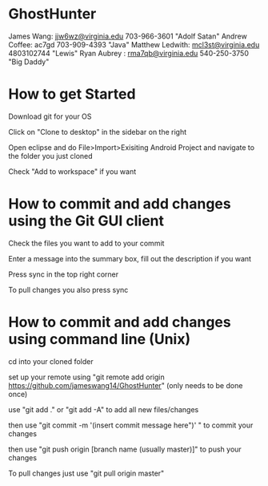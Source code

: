 GhostHunter
===========
James Wang: jjw6wz@virginia.edu 703-966-3601 "Adolf Satan"
Andrew Coffee: ac7gd 703-909-4393 "Java"
Matthew Ledwith: mcl3st@virginia.edu 4803102744 "Lewis"
Ryan Aubrey :    rma7qb@virginia.edu 540-250-3750  "Big Daddy"


How to get Started
===================
Download git for your OS 

Click on "Clone to desktop" in the sidebar on the right

Open eclipse and do File>Import>Exisiting Android Project and navigate to the folder you just cloned

Check "Add to workspace" if you want 

How to commit and add changes using the Git GUI client
============================= 
Check the files you want to add to your commit 

Enter a message into the summary box, fill out the description if you want 

Press sync in the top right corner 

To pull changes you also press sync

How to commit and add changes using command line (Unix)
======================================================
cd into your cloned folder 

set up your remote using "git remote add origin https://github.com/jameswang14/GhostHunter" (only needs to be done once)

use "git add ." or "git add -A" to add all new files/changes

then use "git commit -m '(insert commit message here")' " to commit your changes

then use "git push origin [branch name (usually master)]" to push your changes

To pull changes just use "git pull origin master"
